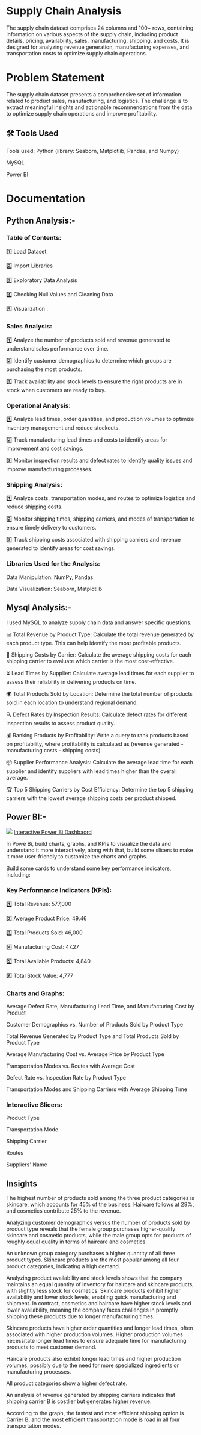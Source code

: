 # Supply Chain Analysis
The supply chain dataset comprises 24 columns and 100+ rows, containing information on various aspects of the supply chain, including product details, pricing, availability, sales, manufacturing, shipping, and costs. It is designed for analyzing revenue generation, manufacturing expenses, and transportation costs to optimize supply chain operations.

# Problem Statement
The supply chain dataset presents a comprehensive set of information related to product sales, manufacturing, and logistics. The challenge is to extract meaningful insights and actionable recommendations from the data to optimize supply chain operations and improve profitability.

## 🛠 Tools Used
Tools used: Python (library: Seaborn, Matplotlib, Pandas, and Numpy)

MySQL

Power BI

# Documentation
## Python Analysis:-
### Table of Contents:
1️⃣ Load Dataset

2️⃣ Import Libraries

3️⃣ Exploratory Data Analysis

4️⃣ Checking Null Values and Cleaning Data

5️⃣ Visualization :

### Sales Analysis:
1️⃣ Analyze the number of products sold and revenue generated to understand sales performance over time.

2️⃣ Identify customer demographics to determine which groups are purchasing the most products.

3️⃣ Track availability and stock levels to ensure the right products are in stock when customers are ready to buy.

### Operational Analysis:
1️⃣ Analyze lead times, order quantities, and production volumes to optimize inventory management and reduce stockouts.

2️⃣ Track manufacturing lead times and costs to identify areas for improvement and cost savings.

3️⃣ Monitor inspection results and defect rates to identify quality issues and improve manufacturing processes.

### Shipping Analysis:
1️⃣ Analyze costs, transportation modes, and routes to optimize logistics and reduce shipping costs.

2️⃣ Monitor shipping times, shipping carriers, and modes of transportation to ensure timely delivery to customers.

3️⃣ Track shipping costs associated with shipping carriers and revenue generated to identify areas for cost savings.

### Libraries Used for the Analysis:
Data Manipulation: NumPy, Pandas

Data Visualization: Seaborn, Matplotlib

## Mysql Analysis:-
I used MySQL to analyze supply chain data and answer specific questions.

📊 Total Revenue by Product Type: Calculate the total revenue generated by each product type. This can help identify the most profitable products.

🚚 Shipping Costs by Carrier: Calculate the average shipping costs for each shipping carrier to evaluate which carrier is the most cost-effective.

⏳ Lead Times by Supplier: Calculate average lead times for each supplier to assess their reliability in delivering products on time.

🌍 Total Products Sold by Location: Determine the total number of products sold in each location to understand regional demand.

🔍 Defect Rates by Inspection Results: Calculate defect rates for different inspection results to assess product quality.

💰 Ranking Products by Profitability: Write a query to rank products based on profitability, where profitability is calculated as (revenue generated - manufacturing costs - shipping costs).

📦 Supplier Performance Analysis: Calculate the average lead time for each supplier and identify suppliers with lead times higher than the overall average.

🏆 Top 5 Shipping Carriers by Cost Efficiency: Determine the top 5 shipping carriers with the lowest average shipping costs per product shipped.

## Power BI:-
![](https://github.com/imkalpana/Supply-Chain-Analysis/blob/main/Dashboard.jpg)
[Interactive Power Bi Dashbaord](https://app.powerbi.com/view?r=eyJrIjoiYzgzMTQ1YjItMmIwZC00MTBmLWJiOTUtYzZlNTFmNzYyMzA2IiwidCI6ImRmODY3OWNkLWE4MGUtNDVkOC05OWFjLWM4M2VkN2ZmOTVhMCJ9)

In Powe Bi, build charts, graphs, and KPIs to visualize the data and understand it more interactively, along with that, build some slicers to make it more user-friendly to customize the charts and graphs.

Build some cards to understand some key performance indicators, including:

### Key Performance Indicators (KPIs):
1️⃣ Total Revenue: 577,000

2️⃣ Average Product Price: 49.46

3️⃣ Total Products Sold: 46,000

4️⃣ Manufacturing Cost: 47.27

5️⃣ Total Available Products: 4,840

6️⃣ Total Stock Value: 4,777

### Charts and Graphs:
Average Defect Rate, Manufacturing Lead Time, and Manufacturing Cost by Product

Customer Demographics vs. Number of Products Sold by Product Type

Total Revenue Generated by Product Type and Total Products Sold by Product Type

Average Manufacturing Cost vs. Average Price by Product Type

Transportation Modes vs. Routes with Average Cost

Defect Rate vs. Inspection Rate by Product Type

Transportation Modes and Shipping Carriers with Average Shipping Time

### Interactive Slicers:
Product Type

Transportation Mode

Shipping Carrier

Routes

Suppliers' Name

## Insights
The highest number of products sold among the three product categories is skincare, which accounts for 45% of the business. Haircare follows at 29%, and cosmetics contribute 25% to the revenue.

Analyzing customer demographics versus the number of products sold by product type reveals that the female group purchases higher-quality skincare and cosmetic products, while the male group opts for products of roughly equal quality in terms of haircare and cosmetics.

An unknown group category purchases a higher quantity of all three product types. Skincare products are the most popular among all four product categories, indicating a high demand.

Analyzing product availability and stock levels shows that the company maintains an equal quantity of inventory for haircare and skincare products, with slightly less stock for cosmetics. Skincare products exhibit higher availability and lower stock levels, enabling quick manufacturing and shipment.
In contrast, cosmetics and haircare have higher stock levels and lower availability, meaning the company faces challenges in promptly shipping these products due to longer manufacturing times.

Skincare products have higher order quantities and longer lead times, often associated with higher production volumes.
Higher production volumes necessitate longer lead times to ensure adequate time for manufacturing products to meet customer demand.

Haircare products also exhibit longer lead times and higher production volumes, possibly due to the need for more specialized ingredients or manufacturing processes.

All product categories show a higher defect rate.

An analysis of revenue generated by shipping carriers indicates that shipping carrier B is costlier but generates higher revenue.

According to the graph, the fastest and most efficient shipping option is Carrier B, and the most efficient transportation mode is road in all four transportation modes.
